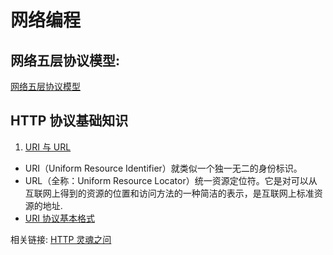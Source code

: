 <!--
 * @Author: TerryMin
 * @Date: 2023-02-06 13:39:33
 * @LastEditors: TerryMin
 * @LastEditTime: 2023-12-29 15:24:29
 * @Description: file not
-->

# 网络编程

## 网络五层协议模型:

[网络五层协议模型](https://www.cnblogs.com/terrymin/articles/14007149.html)

## HTTP 协议基础知识

1. [URI 与 URL](https://blog.csdn.net/sinat_38719275/article/details/102607458)

- URI（Uniform Resource Identifier）就类似一个独一无二的身份标识。
- URL（全称：Uniform Resource Locator）统一资源定位符。它是对可以从互联网上得到的资源的位置和访问方法的一种简洁的表示，是互联网上标准资源的地址.
- [URI 协议基本格式](https://blog.csdn.net/luluoluoa/article/details/115616220)

相关链接:
[HTTP 灵魂之问](https://juejin.cn/post/6844904100035821575)
